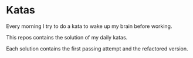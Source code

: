 # Katas

Every morning I try to do a kata to wake up my brain before working.

This repos contains the solution of my daily katas.

Each solution contains the first passing attempt and the refactored version.
